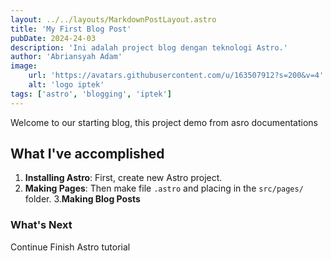 ```yaml
---
layout: ../../layouts/MarkdownPostLayout.astro
title: 'My First Blog Post'
pubDate: 2024-24-03
description: 'Ini adalah project blog dengan teknologi Astro.'
author: 'Abriansyah Adam'
image:
    url: 'https://avatars.githubusercontent.com/u/163507912?s=200&v=4'
    alt: 'logo iptek'
tags: ['astro', 'blogging', 'iptek']
---
```


Welcome to our starting blog, this project demo from asro documentations

## What I've accomplished

1. **Installing Astro**: First, create new Astro project.
2. **Making Pages**: Then make file `.astro` and placing in the `src/pages/` folder.
3.**Making Blog Posts**

### What's Next

Continue Finish Astro tutorial